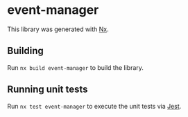 # event-manager

This library was generated with [Nx](https://nx.dev).

## Building

Run `nx build event-manager` to build the library.

## Running unit tests

Run `nx test event-manager` to execute the unit tests via [Jest](https://jestjs.io).
